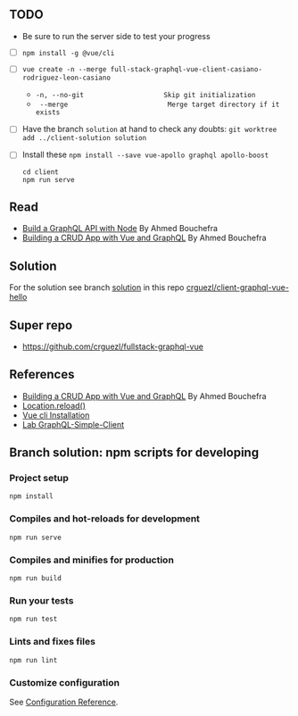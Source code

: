 ## TODO 

* Be sure to run the server side to test your progress
* [ ] `npm install -g @vue/cli`
* [ ] `vue create -n --merge full-stack-graphql-vue-client-casiano-rodriguez-leon-casiano` 
  * `-n, --no-git                    Skip git initialization`
  * ` --merge                         Merge target directory if it exists`
* [ ] Have the branch `solution` at hand to check any doubts: `git worktree add ../client-solution solution`
* [ ] Install these `npm install --save vue-apollo graphql apollo-boost`

  ```
  cd client
  npm run serve
  ```

## Read

* [Build a GraphQL API with Node](https://blog.jscrambler.com/build-a-graphql-api-with-node/) By Ahmed Bouchefra
* [Building a CRUD App with Vue and GraphQL](https://blog.jscrambler.com/building-a-crud-app-with-vue-and-graphql/) By Ahmed Bouchefra

## Solution

For the solution see branch [solution](https://github.com/crguezl/client-graphql-vue-hello/tree/solution) in this repo [crguezl/client-graphql-vue-hello](https://github.com/crguezl/client-graphql-vue-hello)


## Super repo

* <https://github.com/crguezl/fullstack-graphql-vue>

## References


* [Building a CRUD App with Vue and GraphQL](https://blog.jscrambler.com/building-a-crud-app-with-vue-and-graphql/) By Ahmed Bouchefra 
* [Location.reload()](https://developer.mozilla.org/en-US/docs/Web/API/Location/reload)
* [Vue cli Installation](https://cli.vuejs.org/guide/installation.html)
* [Lab GraphQL-Simple-Client](https://ull-mii-sytws.github.io/practicas/graphql-simple-client/)
  

## Branch solution: npm scripts for developing

### Project setup

```
npm install
```

### Compiles and hot-reloads for development
```
npm run serve
```

### Compiles and minifies for production
```
npm run build
```

### Run your tests
```
npm run test
```

### Lints and fixes files
```
npm run lint
```

### Customize configuration

See [Configuration Reference](https://cli.vuejs.org/config/).

